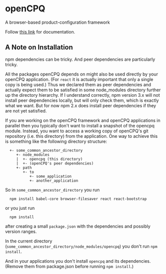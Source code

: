 # openCPQ
A browser-based product-configuration framework

Follow [this link](http://webxcerpt.github.io/openCPQ/) for documentation.


## A Note on Installation

npm dependencies can be tricky.  And peer dependencies are particularly
tricky.

All the packages openCPQ depends on might also be used directly by your
openCPQ application.  (For `react` it is actually important that only a
single copy is being used.)  Thus we declared them as peer dependencies
and actually expect them to be satisfied in some node_modules directory
further up the directory hierarchy.  If I understand correctly, npm
version 3.x will not install peer dependencies locally, but will only
check them, which is exactly what we want.  But for now npm 2.x does
install peer dependencies if they are not yet satisfied.

If you are working on the openCPQ framework and openCPQ applications in
parallel then you typically don't want to install a snapshot of the
opencpq module.  Instead, you want to access a working copy of openCPQ's
git repository (i.e. this directory) from the application.  One way to
achieve this is something like the following directory structure:

```
  +- some_common_ancestor_directory
     +- node_modules
	 |  +- opencpq (this directory)
	 |  +- (openCPQ's peer dependencies)
	 +- path
		+- to
		   +- some_application
		   +- another_application
```

So in `some_common_ancestor_directory` you run

```
  npm install babel-core browser-filesaver react react-bootstrap
```

or you just run

```
  npm install
```

after creating a small `package.json` with the dependencies and possibly
version ranges.

In the current directory
(`some_common_ancestor_directory/node_modules/opencpq`) you don't run
`npm install`.

And in your applications you don't install `opencpq` and its
dependencies.  (Remove them from package.json before running `npm
install`.)

